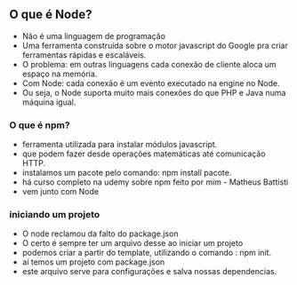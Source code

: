 ## O que é Node?

- Não é uma linguagem de programação
- Uma ferramenta construída sobre o motor javascript do Google pra criar ferramentas rápidas e escaláveis.
- O problema: em outras linguagens cada conexão de cliente aloca um espaço na memória.
- Com Node: cada conexão é um evento executado na engine no Node.
- Ou seja, o Node suporta muito mais conexões do que PHP e Java numa máquina igual.

### O que é npm?
- ferramenta utilizada para instalar módulos javascript.
- que podem fazer desde operações matemáticas até comunicação HTTP.
- instalamos um pacote pelo comando: npm install pacote.
- há curso completo na udemy sobre npm feito por mim - Matheus Battisti
- vem junto com Node

### iniciando um projeto

- O node reclamou da falto do package.json
- O certo é sempre ter um arquivo desse ao iniciar um projeto
- podemos criar a partir do template, utilizando o comando : npm init.
- aí temos um projeto com package.json
- este arquivo serve para configurações e salva nossas dependencias.